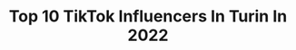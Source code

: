---
title: Top 10 TikTok Influencers In Turin In 2022
description: >-
  Find top TikTok influencers in Turin in 2022. Most popular hashtags: #perte #foryou #viral #duetto.
platform: TikTok
hits: 20
text_top: Discover the best TikTok accounts on inBeat.
text_bottom: Our database holds 20 TikTok influencers like this in Turin, Italy for you to collaborate.
profiles:
  - username: "ale.ferra"
    fullname: >-
      Alessandro
    bio: >-
      seguimi su instagram ☝️☝️ Turin 🇮🇹 200k🥺?! 17 yo
    location: "Italy"
    followers: 125700
    engagement: 1779
    commentsToLikes: 0.037160
    id: ckdsg8f8qlwa70j23bfegu417
    verified: false
    hashtags: "#greenscreen, #viral, #comedy, #foryou"
  - username: "rebjx"
    fullname: >-
      𝓡𝓮𝓫𝓮🦋 
    bio: >-
      Turin📍 💗 6O.OOOK? 💗 ✨ i love u✨
    location: "Italy"
    followers: 59600
    engagement: 1940
    commentsToLikes: 0.025277
    id: ckbkiptkkb9pl0j232juvzesg
    verified: false
    hashtags: "#bulletproof, #greenscreen, #foryou, #perte"
  - username: "silviadisanto"
    fullname: >-
      Silvia Di Santo
    bio: >-
      turin 📍 faccio video fondamentalmente inutili 🍉
    location: "Italy"
    followers: 378000
    engagement: 2456
    commentsToLikes: 0.007615
    id: ck83k4jkf99wf0j788sh6r9c5
    verified: false
    hashtags: "#neiperte, #fyp, #duetto, #perte"
  - username: "mattya96"
    fullname: >-
      ⚜️Tya⚜️
    bio: >-
      𝕸𝖆𝖙𝖙𝖎𝖆 ⚡️ •Turin, Italy 🇮🇹 •1996 🔥 •Inked ✒️
    location: "Italy"
    followers: 4351
    engagement: 1415
    commentsToLikes: 0.043676
    id: ckbbbq46t0rtq0j235uqu0x55
    verified: false
    hashtags: "#xyzbca, #virale, #foryou, #perte"
  - username: "_angelo_iacono_"
    fullname: >-
      Angelo Iacono
    bio: >-
      CEO of silhouette Made in Ragusa, Sicily 📍 Based in Turin, Italy 🇮🇹
    location: "Italy"
    followers: 41800
    engagement: 921
    commentsToLikes: 0.014599
    id: ckd07i7jcard10j23dwwjqque
    verified: false
    hashtags: "#love, #motivation, #photo, #sad"
  - username: "sciasciaofficial"
    fullname: >-
      Sciasciaofficial
    bio: >-
      Turin🦠 19 years Insta: sciasciaofficial
    location: "Italy"
    followers: 3753
    engagement: 1806
    commentsToLikes: 0.009917
    id: ckacaj8jugz3j0i78jnfmxn4r
    verified: false
    hashtags: "#italy, #westernboy, #perte, #viral"
  - username: "_lucamagliano21_"
    fullname: >-
      Luca Magliano
    bio: >-
      📍Turin, 21 y/o 🚴🏻 Instagram: _lucamagliano21_ ✉️ Business contact: lucamaglia
    location: "Italy"
    followers: 21300
    engagement: 1065
    commentsToLikes: 0.026852
    id: ckb9tg50lrf2h0j237teeqf38
    verified: false
    hashtags: "#bici, #ciclista, #perte, #bicycle"
  - username: "stefaniastifiuc"
    fullname: >-
      Stefania Stifiuc
    bio: >-
      ...semplicemente me stessa! 🌸 Turin 📍 stefaniastifiuc@gmail.com 📬
    location: "Italy"
    followers: 43600
    engagement: 808
    commentsToLikes: 0.032060
    id: ckail6tpbmqia0i78qsb3hkjd
    verified: false
    hashtags: "#fyp, #girls, #forfun, #romania"
  - username: "ester_gallo"
    fullname: >-
      Ester Gallo
    bio: >-
      Turin, Italy IG: ester_gallo
    location: "Italy"
    followers: 9497
    engagement: 1190
    commentsToLikes: 0.013492
    id: ckb9ugkrut4kq0j23gb7cn5sm
    verified: false
    hashtags: "#greenscreen, #perte, #foryou, #theouterbanks"
  - username: "giulialichi"
    fullname: >-
      Giulia licata🎈
    bio: >-
      • Italy,Turin🇮🇹 •dancer💃🏼 INSTAGRAM: giulialicata._ ⬆️⬆️
    location: "Italy"
    followers: 28000
    engagement: 478
    commentsToLikes: 0.025145
    id: ck932wmzdlgnl0j78g7k1i2gj
    verified: false
    hashtags: "#viral, #foryou, #trend, #shuffledance"
---